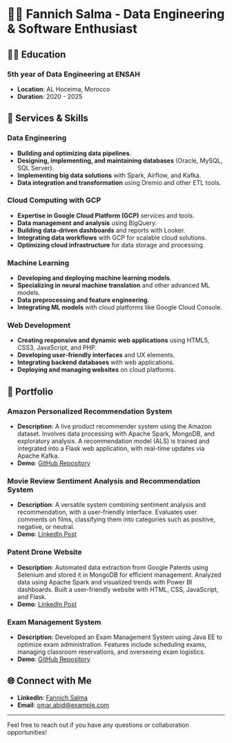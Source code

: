 # 🧑‍💻 Fannich Salma - Data Engineering & Software Enthusiast

## 👨‍🎓 Education
### 5th year of Data Engineering at ENSAH
* **Location**: AL Hoceima, Morocco
* **Duration**: 2020 - 2025

## 🔧 Services & Skills

### Data Engineering
- **Building and optimizing data pipelines**.
- **Designing, implementing, and maintaining databases** (Oracle, MySQL, SQL Server).
- **Implementing big data solutions** with Spark, Airflow, and Kafka.
- **Data integration and transformation** using Dremio and other ETL tools.

### Cloud Computing with GCP
- **Expertise in Google Cloud Platform (GCP)** services and tools.
- **Data management and analysis** using BigQuery.
- **Building data-driven dashboards** and reports with Looker.
- **Integrating data workflows** with GCP for scalable cloud solutions.
- **Optimizing cloud infrastructure** for data storage and processing.

### Machine Learning
- **Developing and deploying machine learning models**.
- **Specializing in neural machine translation** and other advanced ML models.
- **Data preprocessing and feature engineering**.
- **Integrating ML models** with cloud platforms like Google Cloud Console.

### Web Development
- **Creating responsive and dynamic web applications** using HTML5, CSS3, JavaScript, and PHP.
- **Developing user-friendly interfaces** and UX elements.
- **Integrating backend databases** with web applications.
- **Deploying and managing websites** on cloud platforms.

## 📂 Portfolio

### Amazon Personalized Recommendation System
- **Description**: A live product recommender system using the Amazon dataset. Involves data processing with Apache Spark, MongoDB, and exploratory analysis. A recommendation model (ALS) is trained and integrated into a Flask web application, with real-time updates via Apache Kafka.
- **Demo**: [GitHub Repository](https://github.com/fannichsalma/Amazon-Recommendation-System/tree/main)

### Movie Review Sentiment Analysis and Recommendation System
- **Description**: A versatile system combining sentiment analysis and recommendation, with a user-friendly interface. Evaluates user comments on films, classifying them into categories such as positive, negative, or neutral.
- **Demo**: [LinkedIn Post](https://lnkd.in/eHyuKQ3u)

### Patent Drone Website
- **Description**: Automated data extraction from Google Patents using Selenium and stored it in MongoDB for efficient management. Analyzed data using Apache Spark and visualized trends with Power BI dashboards. Built a user-friendly website with HTML, CSS, JavaScript, and Flask.
- **Demo**: [LinkedIn Post](https://www.linkedin.com/feed/update/urn:li:activity:7203405905869094913/)

### Exam Management System
- **Description**: Developed an Exam Management System using Java EE to optimize exam administration. Features include scheduling exams, managing classroom reservations, and overseeing exam logistics.
- **Demo**: [GitHub Repository](https://github.com/fannichsalma/Exam-management/tree/main)


## 🌐 Connect with Me
- **LinkedIn**: [Fannich Salma](www.linkedin.com/in/salma-fannich)
- **Email**: [omar.abid@example.com](salma.fannich123@gmail.com)

---

Feel free to reach out if you have any questions or collaboration opportunities!

